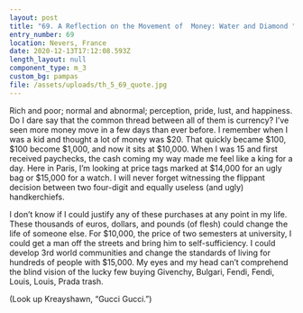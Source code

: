 ```yaml
---
layout: post
title: "69. A Reflection on the Movement of  Money: Water and Diamond "
entry_number: 69
location: Nevers, France
date: 2020-12-13T17:12:08.593Z
length_layout: null
component_type: m_3
custom_bg: pampas
file: /assets/uploads/th_5_69_quote.jpg
---
```

Rich and poor; normal and abnormal; perception, pride, lust, and happiness. Do I dare say that the common thread between all of them is currency? I’ve seen more money move in a few days than ever before. I remember when I was a kid and thought a lot of money was $20. That quickly became $100, $100 become $1,000, and now it sits at $10,000. When I was 15 and first received paychecks, the cash coming my way made me feel like a king for a day. Here in Paris, I’m looking at price tags marked at $14,000 for an ugly bag or $15,000 for a watch. I will never forget witnessing the flippant decision between two four-digit and equally useless (and ugly) handkerchiefs. 


I don’t know if I could justify any of these purchases at any point in my life. These thousands of euros, dollars, and pounds (of flesh) could change the life of someone else. For $10,000, the price of two semesters at university, I could get a man off the streets and bring him to self-sufficiency. I could develop 3rd world communities and change the standards of living for hundreds of people with $15,000. My eyes and my head can’t comprehend the blind vision of the lucky few buying Givenchy, Bulgari, Fendi, Fendi, Louis, Louis, Prada trash.
 
(Look up Kreayshawn, “Gucci Gucci.”) 
